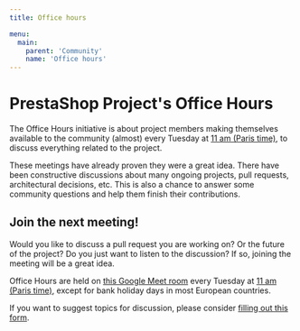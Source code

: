 ```yaml
---
title: Office hours

menu:
  main:
    parent: 'Community'
    name: 'Office hours'
---
```


# PrestaShop Project's Office Hours

The Office Hours initiative is about project members making themselves available to the community (almost) every Tuesday at [11 am (Paris time)](https://time.is/1100_in_Paris), to discuss everything related to the project.

These meetings have already proven they were a great idea. There have been constructive discussions about many ongoing projects, pull requests, architectural decisions, etc. This is also a chance to answer some community questions and help them finish their contributions.

## Join the next meeting!

Would you like to discuss a pull request you are working on? Or the future of the project? Do you just want to listen to the discussion? If so, joining the meeting will be a great idea.

Office Hours are held on [this Google Meet room](https://meet.google.com/fer-hcgk-wti) every Tuesday at [11 am (Paris time)](https://time.is/1100_in_Paris), except for bank holiday days in most European countries.

If you want to suggest topics for discussion, please consider [filling out this form](https://forms.gle/2r7jPp5WxhFSUQme8).
